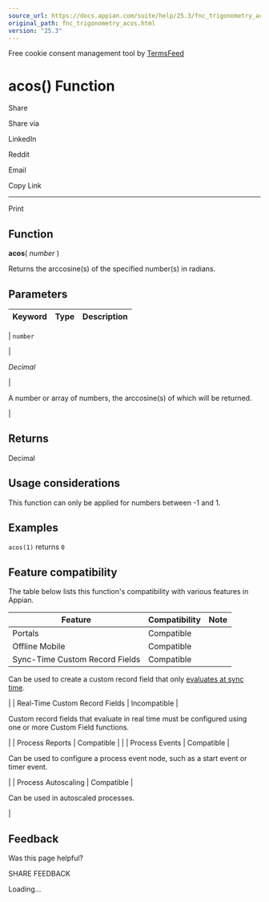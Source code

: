 ```yaml
---
source_url: https://docs.appian.com/suite/help/25.3/fnc_trigonometry_acos.html
original_path: fnc_trigonometry_acos.html
version: "25.3"
---
```


Free cookie consent management tool by [TermsFeed](https://www.termsfeed.com/)

# acos() Function

Share

Share via

LinkedIn

Reddit

Email

Copy Link

* * *

Print

## Function

**acos**( _number_ )

Returns the arccosine(s) of the specified number(s) in radians.

## Parameters

| Keyword | Type | Description |
| --- | --- | --- |
|
`number`

 |

_Decimal_

 |

A number or array of numbers, the arccosine(s) of which will be returned.

 |

## Returns

Decimal

## Usage considerations

This function can only be applied for numbers between -1 and 1.

## Examples

`acos(1)` returns `0`

## Feature compatibility

The table below lists this function's compatibility with various features in Appian.

| Feature | Compatibility | Note |
| --- | --- | --- |
| Portals | Compatible |  |
| Offline Mobile | Compatible |  |
| Sync-Time Custom Record Fields | Compatible |
Can be used to create a custom record field that only [evaluates at sync time](custom-record-fields.html#prodlink-sync-time-evaluations).

 |
| Real-Time Custom Record Fields | Incompatible |

Custom record fields that evaluate in real time must be configured using one or more Custom Field functions.

 |
| Process Reports | Compatible |  |
| Process Events | Compatible |

Can be used to configure a process event node, such as a start event or timer event.

 |
| Process Autoscaling | Compatible |

Can be used in autoscaled processes.

 |

## Feedback

Was this page helpful?

SHARE FEEDBACK

Loading...